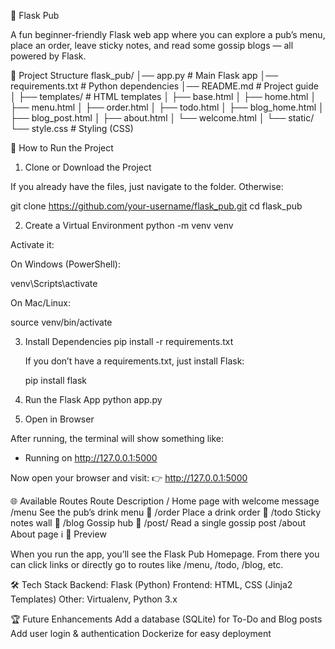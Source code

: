 🍻 Flask Pub

A fun beginner-friendly Flask web app where you can explore a pub’s menu, place an order, leave sticky notes, and read some gossip blogs — all powered by Flask.

📂 Project Structure
flask_pub/
│── app.py                # Main Flask app
│── requirements.txt       # Python dependencies
│── README.md              # Project guide
│
├── templates/             # HTML templates
│   ├── base.html
│   ├── home.html
│   ├── menu.html
│   ├── order.html
│   ├── todo.html
│   ├── blog_home.html
│   ├── blog_post.html
│   ├── about.html
│   └── welcome.html
│
└── static/
    └── style.css          # Styling (CSS)

🚀 How to Run the Project
1. Clone or Download the Project

  If you already have the files, just navigate to the folder. Otherwise:
  
  git clone https://github.com/your-username/flask_pub.git
  cd flask_pub

2. Create a Virtual Environment
    python -m venv venv


  Activate it:
  
  On Windows (PowerShell):
  
  venv\Scripts\activate
  
  
  On Mac/Linux:
  
  source venv/bin/activate

3. Install Dependencies
    pip install -r requirements.txt
    
    
    If you don’t have a requirements.txt, just install Flask:
    
    pip install flask

4. Run the Flask App
    python app.py

5. Open in Browser

After running, the terminal will show something like:

 * Running on http://127.0.0.1:5000


Now open your browser and visit:
👉 http://127.0.0.1:5000

🌐 Available Routes
Route	Description
/	Home page with welcome message
/menu	See the pub’s drink menu 🍹
/order	Place a drink order 📝
/todo	Sticky notes wall 📌
/blog	Gossip hub 📰
/post/<id>	Read a single gossip post
/about	About page ℹ️
📸 Preview

When you run the app, you’ll see the Flask Pub Homepage. From there you can click links or directly go to routes like /menu, /todo, /blog, etc.

🛠️ Tech Stack
Backend: Flask (Python)
Frontend: HTML, CSS (Jinja2 Templates)
Other: Virtualenv, Python 3.x

🏆 Future Enhancements
Add a database (SQLite) for To-Do and Blog posts
Add user login & authentication
Dockerize for easy deployment
